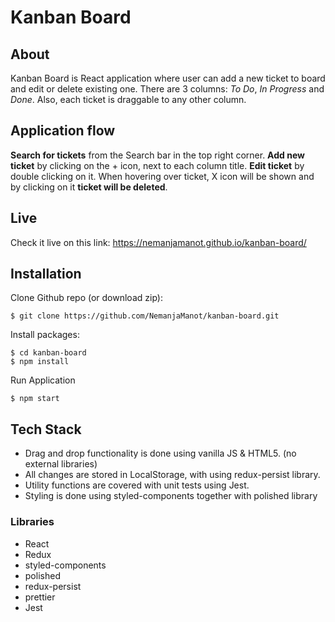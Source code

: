 # Kanban Board

## About

Kanban Board is React application where user can add a new ticket to board and edit or delete existing one.
There are 3 columns: _To Do_, _In Progress_ and _Done_.
Also, each ticket is draggable to any other column.

## Application flow 
**Search for tickets** from the Search bar in the top right corner.
**Add new ticket** by clicking on the + icon, next to each column title. 
**Edit ticket** by double clicking on it. 
When hovering over ticket, X icon will be shown and by clicking on it **ticket will be deleted**.

## Live
Check it live on this link: https://nemanjamanot.github.io/kanban-board/

## Installation

Clone Github repo (or download zip):
```
$ git clone https://github.com/NemanjaManot/kanban-board.git
```

Install packages:
```
$ cd kanban-board
$ npm install
```

 Run Application

```
$ npm start
```


## Tech Stack

- Drag and drop functionality is done using vanilla JS & HTML5. (no external libraries)
- All changes are stored in LocalStorage, with using redux-persist library.
- Utility functions are covered with unit tests using Jest.
- Styling is done using styled-components together with polished library

### Libraries

- React
- Redux
- styled-components
- polished
- redux-persist
- prettier
- Jest

